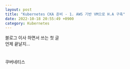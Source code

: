 ```yaml
---
layout: post
title: "Kubernetes CKA 준비 - 1. AWS 기반 VM으로 H.A 구축"
date: 2022-10-18 20:55:49 +0900
category: Kubernetes
---
```


블로그 이사 하면서 쓰는 첫 글  
언제 끝날지...
#
쿠버네티스 

